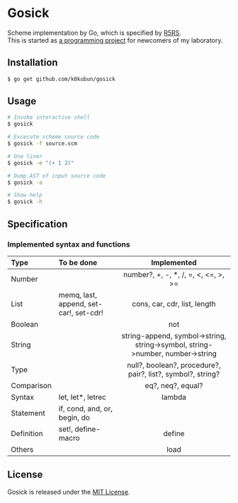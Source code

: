 # Gosick

Scheme implementation by Go, which is specified by [R5RS](http://www.schemers.org/Documents/Standards/R5RS/r5rs.pdf).  
This is started as [a programming project](https://github.com/k0kubun/gosick/blob/master/project.md) for newcomers of my laboratory.

## Installation

```bash
$ go get github.com/k0kubun/gosick
```

## Usage

```bash
# Invoke interactive shell
$ gosick

# Excecute scheme source code
$ gosick -f source.scm

# One liner
$ gosick -e "(+ 1 2)"

# Dump AST of input source code
$ gosick -a

# Show help
$ gosick -h
```

## Specification

### Implemented syntax and functions

| Type | To be done | Implemented |
|:-----|:-----|:-----------:|
| Number | | number?, +, -, *, /, =, <, <=, >, >= |
| List | memq, last, append, set-car!, set-cdr! | cons, car, cdr, list, length |
| Boolean | | not |
| String | | string-append, symbol->string, string->symbol, string->number, number->string |
| Type | | null?, boolean?, procedure?, pair?, list?, symbol?, string? |
| Comparison | | eq?, neq?, equal? |
| Syntax | let, let*, letrec | lambda |
| Statement | if, cond, and, or, begin, do |  |
| Definition | set!, define-macro | define |
| Others | | load |

## License

Gosick is released under the [MIT License](http://opensource.org/licenses/MIT).

